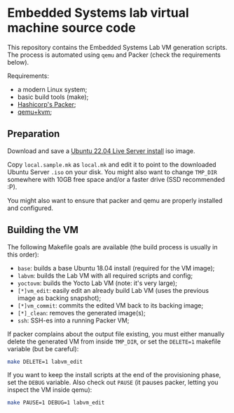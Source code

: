 # Embedded Systems lab virtual machine source code

This repository contains the Embedded Systems Lab VM generation scripts.
The process is automated using `qemu` and Packer (check the requirements below).

Requirements:
 - a modern Linux system;
 - basic build tools (make);
 - [Hashicorp's Packer](https://packer.io/);
 - [qemu+kvm](https://qemu.org/);

## Preparation

Download and save a [Ubuntu 22.04 Live Server
install](http://cdimage.ubuntu.com/releases/22.04.1/release/) iso image.

Copy `local.sample.mk` as `local.mk` and edit it to point to the downloaded
Ubuntu Server `.iso` on your disk. You might also want to change `TMP_DIR`
somewhere with 10GB free space and/or a faster drive (SSD recommended :P).

You might also want to ensure that packer and qemu are properly installed and
configured.

## Building the VM

The following Makefile goals are available (the build process is usually in this
order):

- `base`: builds a base Ubuntu 18.04 install (required for the VM image);
- `labvm`: builds the Lab VM with all required scripts and config;
- `yoctovm`: builds the Yocto Lab VM (note: it's very large);
- `[*]vm_edit`: easily edit an already build Lab VM (uses the previous
  image as backing snapshot);
- `[*]vm_commit`: commits the edited VM back to its backing image;
- `[*]_clean`: removes the generated image(s);
- `ssh`: SSH-es into a running Packer VM;

If packer complains about the output file existing, you must either manually
delete the generated VM from inside `TMP_DIR`, or set the `DELETE=1` makefile
variable (but be careful):
```sh
make DELETE=1 labvm_edit
```

If you want to keep the install scripts at the end of the provisioning phase,
set the `DEBUG` variable. Also check out `PAUSE` (it pauses packer,
letting you inspect the VM inside qemu):
```sh
make PAUSE=1 DEBUG=1 labvm_edit
```

